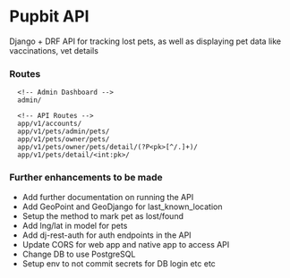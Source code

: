 # Pupbit API

Django + DRF API for tracking lost pets, as well as displaying pet data like vaccinations, vet details

### Routes

```
  <!-- Admin Dashboard -->
  admin/

  <!-- API Routes -->
  app/v1/accounts/
  app/v1/pets/admin/pets/
  app/v1/pets/owner/pets/
  app/v1/pets/owner/pets/detail/(?P<pk>[^/.]+)/
  app/v1/pets/detail/<int:pk>/
```

### Further enhancements to be made

- Add further documentation on running the API
- Add GeoPoint and GeoDjango for last_known_location
- Setup the method to mark pet as lost/found
- Add lng/lat in model for pets
- Add dj-rest-auth for auth endpoints in the API
- Update CORS for web app and native app to access API
- Change DB to use PostgreSQL
- Setup env to not commit secrets for DB login etc etc
